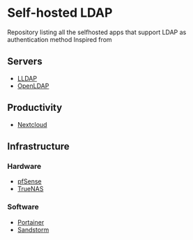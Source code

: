 # Self-hosted LDAP
Repository listing all the selfhosted apps that support LDAP as authentication method
Inspired from 

## Servers

 - [LLDAP](https://github.com/nitnelave/lldap)
 - [OpenLDAP](https://www.openldap.org/)

## Productivity

 - [Nextcloud](https://nextcloud.com)

## Infrastructure
 ### Hardware
- [pfSense](https://pfsense.org)
- [TrueNAS](https://www.truenas.com/)

### Software
- [Portainer](https://www.portainer.io/)
- [Sandstorm](https://sandstorm.io/)

